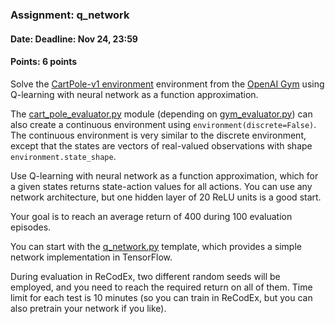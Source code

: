 ### Assignment: q_network
#### Date: Deadline: Nov 24, 23:59
#### Points: 6 points

Solve the [CartPole-v1 environment](https://gym.openai.com/envs/CartPole-v1)
environment from the [OpenAI Gym](https://gym.openai.com/) using Q-learning
with neural network as a function approximation.

The [cart_pole_evaluator.py](https://github.com/ufal/npfl122/tree/master/labs/02/cart_pole_evaluator.py)
module (depending on [gym_evaluator.py](https://github.com/ufal/npfl122/tree/master/labs/02/gym_evaluator.py))
can also create a continuous environment using `environment(discrete=False)`.
The continuous environment is very similar to the discrete environment, except
that the states are vectors of real-valued observations with shape `environment.state_shape`.

Use Q-learning with neural network as a function approximation, which for
a given states returns state-action values for all actions. You can use any
network architecture, but one hidden layer of 20 ReLU units is a good start.

Your goal is to reach an average return of 400 during 100 evaluation episodes.

You can start with the [q_network.py](https://github.com/ufal/npfl122/tree/master/labs/05/q_network.py)
template, which provides a simple network implementation in TensorFlow.

During evaluation in ReCodEx, two different random seeds will be employed, and
you need to reach the required return on all of them. Time limit for each test
is 10 minutes (so you can train in ReCodEx, but you can also pretrain your
network if you like).
